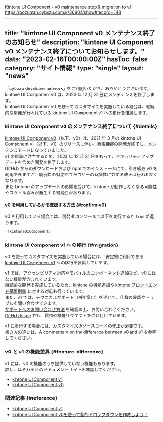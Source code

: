 
Kintone UI Component - v0 maintenance stop & migration to v1
https://bozuman.cybozu.com/k/36902/show#record=548

---
title: "kintone UI Component v0 メンテナンス終了のお知らせ"
description: "kintone UI Component v0 メンテナンス終了についてお知らせします。"
date: "2023-02-16T00:00:00Z"
hasToc: false
category: "サイト情報"
type: "single"
layout: "news"
---

「cybozu developer network」をご利用いただき、ありがとうございます。  
kintone UI Component v0 は、2023 年 12 月 31 日にメンテナンスを終了します。  
kintone UI Component v0 を使ってカスタマイズを実施している場合は、継続的な開発が行われている kintone UI Component v1 への移行を推奨します。

### kintone UI Component v0 のメンテナンス終了について {#details}

<!-- textlint-disable no-doubled-joshi -->

[kintone UI Component v0](https://kintone-labs.github.io/kintone-ui-component/latest/)（以下、v0）は、2021 年 3 月の kintone UI Component v1（以下、v1）のリリースに伴い、新規機能の開発が終了し、メンテンスモードになっていました。  
v1 の開発に注力するため、2023 年 12 月 31 日をもって、セキュリティアップデートを含めた開発を終了します。  
GitHub からのダウンロードおよび npm でのインストールにて、引き続き v0 を利用できますが、脆弱性の対応やブラウザーの互換性に対する修正は行われなくなります。  
また kintone のアップデートの影響を受けて、kintone が動作しなくなる可能性やスタイル崩れが発生する可能性があります。

<!-- textlint-enable -->

#### v0 を利用しているかを確認する方法 {#confirm-v0}

v0 を利用している場合には、開発者コンソールで以下を実行すると `true` が返ります。

<!-- eslint-disable -->
```js
!!kintoneUIComponent;
```

### kintone UI Component v1 への移行 {#migration}

v0 を使ってカスタマイズを実施している場合には、 安定的に利用できる [kintone UI Component v1](/kintone/sdk/library/kintone-ui-component-v1/) への移行を推奨しています。

v1 では、アクセシビリティ対応やモバイルのコンポーネント追加など、v0 にはない機能が含まれています。  
継続的な開発を実施しているため、kintone の機能追加や [kintone フロントエンド基盤刷新](https://kintone.cybozu.co.jp/update/main/2022-08.html) に対する対応も行っています。  
また、v1 では、テクニカルサポート（API 窓口）を通じて、仕様の確認やトラブルを問い合わせできます。  
[サポートへのお問い合わせ方法](https://jp.cybozu.help/k/ja/id/040274.html) を確認の上、お問い合わせください。  
[GitHub Issue](https://github.com/kintone-labs/kintone-ui-component/issues) でも、質問や機能リクエストを受け付けています。

v1 に移行する場合には、カスタマイズのソースコードの修正が必要です。  
書き方の違いは、[A commentary on the difference between v0 and v1](https://kintone-ui-component.netlify.app/docs/ja/guides/comparison-v0-v1) を参照してください。

### v0 と v1 の機能差異 {#feature-difference}

v1 には、v0 の機能のうち提供していない機能もあります。  
詳しくはそれぞれのドキュメントサイトを確認してください。

* [kintone UI Component v1](https://kintone-ui-component.netlify.app/ja/)
* [kintone UI Component v0](https://kintone-labs.github.io/kintone-ui-component/latest/)

### 関連記事 {#reference}

* [kintone UI Component v1](/kintone/sdk/library/kintone-ui-component-v1/)
* [kintone UI Component v0を使って動的ドロップダウンを作成しよう！](https://developer.cybozu.io/hc/ja/articles/360014149732)